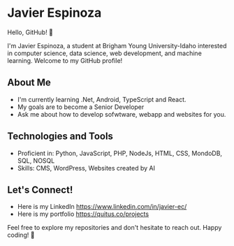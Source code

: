 
# Javier Espinoza

Hello, GitHub! 👋

I'm Javier Espinoza, a student at Brigham Young University-Idaho interested in computer science, data science, web development, and machine learning. Welcome to my GitHub profile!

## About Me

- I'm currently learning .Net, Android, TypeScript and React.
- My goals are to become a Senior Developer
- Ask me about how to develop sofwtware, webapp and websites for you.

## Technologies and Tools

- Proficient in: Python, JavaScript, PHP, NodeJs, HTML, CSS, MondoDB, SQL, NOSQL
- Skills: CMS, WordPress, Websites created by AI

## Let's Connect!

- Here is my LinkedIn https://www.linkedin.com/in/javier-ec/
- Here is my portfolio https://quitus.co/projects

Feel free to explore my repositories and don't hesitate to reach out. Happy coding! 🚀
